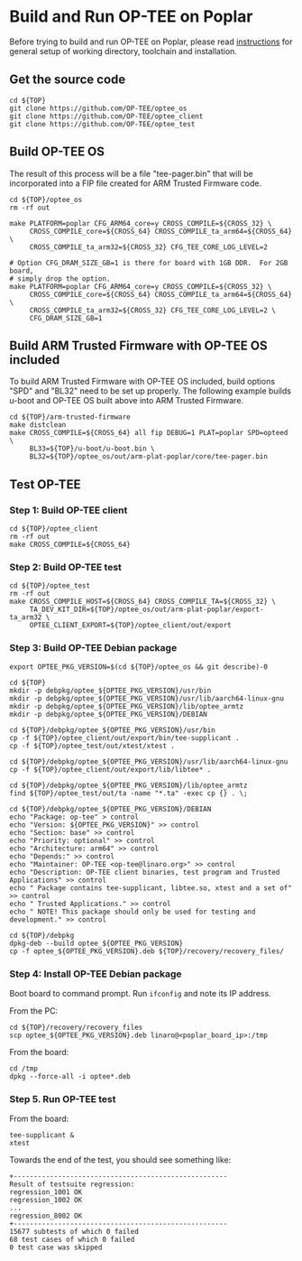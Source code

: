 # Build and Run OP-TEE on Poplar

Before trying to build and run OP-TEE on Poplar, please read [instructions](debian_build_instructions.md)
for general setup of working directory, toolchain and installation.

## Get the source code

```shell
cd ${TOP}
git clone https://github.com/OP-TEE/optee_os
git clone https://github.com/OP-TEE/optee_client
git clone https://github.com/OP-TEE/optee_test
```
## Build OP-TEE OS

The result of this process will be a file "tee-pager.bin" that will
be incorporated into a FIP file created for ARM Trusted Firmware code.

```shell
cd ${TOP}/optee_os
rm -rf out

make PLATFORM=poplar CFG_ARM64_core=y CROSS_COMPILE=${CROSS_32} \
     CROSS_COMPILE_core=${CROSS_64} CROSS_COMPILE_ta_arm64=${CROSS_64} \
     CROSS_COMPILE_ta_arm32=${CROSS_32} CFG_TEE_CORE_LOG_LEVEL=2

# Option CFG_DRAM_SIZE_GB=1 is there for board with 1GB DDR.  For 2GB board,
# simply drop the option.
make PLATFORM=poplar CFG_ARM64_core=y CROSS_COMPILE=${CROSS_32} \
     CROSS_COMPILE_core=${CROSS_64} CROSS_COMPILE_ta_arm64=${CROSS_64} \
     CROSS_COMPILE_ta_arm32=${CROSS_32} CFG_TEE_CORE_LOG_LEVEL=2 \
     CFG_DRAM_SIZE_GB=1
```

## Build ARM Trusted Firmware with OP-TEE OS included

To build ARM Trusted Firmware with OP-TEE OS included, build options "SPD" and
"BL32" need to be set up properly.  The following example builds u-boot and
OP-TEE OS built above into ARM Trusted Firmware.

```shell
cd ${TOP}/arm-trusted-firmware
make distclean
make CROSS_COMPILE=${CROSS_64} all fip DEBUG=1 PLAT=poplar SPD=opteed \
     BL33=${TOP}/u-boot/u-boot.bin \
     BL32=${TOP}/optee_os/out/arm-plat-poplar/core/tee-pager.bin
```

## Test OP-TEE

### Step 1: Build OP-TEE client

```shell
cd ${TOP}/optee_client
rm -rf out
make CROSS_COMPILE=${CROSS_64}
```

### Step 2: Build OP-TEE test

```shell
cd ${TOP}/optee_test
rm -rf out
make CROSS_COMPILE_HOST=${CROSS_64} CROSS_COMPILE_TA=${CROSS_32} \
     TA_DEV_KIT_DIR=${TOP}/optee_os/out/arm-plat-poplar/export-ta_arm32 \
     OPTEE_CLIENT_EXPORT=${TOP}/optee_client/out/export
```

### Step 3: Build OP-TEE Debian package

```shell
export OPTEE_PKG_VERSION=$(cd ${TOP}/optee_os && git describe)-0

cd ${TOP}
mkdir -p debpkg/optee_${OPTEE_PKG_VERSION}/usr/bin
mkdir -p debpkg/optee_${OPTEE_PKG_VERSION}/usr/lib/aarch64-linux-gnu
mkdir -p debpkg/optee_${OPTEE_PKG_VERSION}/lib/optee_armtz
mkdir -p debpkg/optee_${OPTEE_PKG_VERSION}/DEBIAN

cd ${TOP}/debpkg/optee_${OPTEE_PKG_VERSION}/usr/bin
cp -f ${TOP}/optee_client/out/export/bin/tee-supplicant .
cp -f ${TOP}/optee_test/out/xtest/xtest .

cd ${TOP}/debpkg/optee_${OPTEE_PKG_VERSION}/usr/lib/aarch64-linux-gnu
cp -f ${TOP}/optee_client/out/export/lib/libtee* .

cd ${TOP}/debpkg/optee_${OPTEE_PKG_VERSION}/lib/optee_armtz
find ${TOP}/optee_test/out/ta -name "*.ta" -exec cp {} . \;

cd ${TOP}/debpkg/optee_${OPTEE_PKG_VERSION}/DEBIAN
echo "Package: op-tee" > control
echo "Version: ${OPTEE_PKG_VERSION}" >> control
echo "Section: base" >> control
echo "Priority: optional" >> control
echo "Architecture: arm64" >> control
echo "Depends:" >> control
echo "Maintainer: OP-TEE <op-tee@linaro.org>" >> control
echo "Description: OP-TEE client binaries, test program and Trusted Applications" >> control
echo " Package contains tee-supplicant, libtee.so, xtest and a set of" >> control
echo " Trusted Applications." >> control
echo " NOTE! This package should only be used for testing and development." >> control

cd ${TOP}/debpkg
dpkg-deb --build optee_${OPTEE_PKG_VERSION}
cp -f optee_${OPTEE_PKG_VERSION}.deb ${TOP}/recovery/recovery_files/
```

### Step 4: Install OP-TEE Debian package
Boot board to command prompt.
Run `ifconfig` and note its IP address.

From the PC:

```shell
cd ${TOP}/recovery/recovery_files
scp optee_${OPTEE_PKG_VERSION}.deb linaro@<poplar_board_ip>:/tmp
```

From the board:

```shell
cd /tmp
dpkg --force-all -i optee*.deb
```

### Step 5. Run OP-TEE test
From the board:

```shell
tee-supplicant &
xtest
```

Towards the end of the test, you should see something like:

```shell
+-----------------------------------------------------
Result of testsuite regression:
regression_1001 OK
regression_1002 OK
...
regression_8002 OK
+-----------------------------------------------------
15677 subtests of which 0 failed
68 test cases of which 0 failed
0 test case was skipped
```

